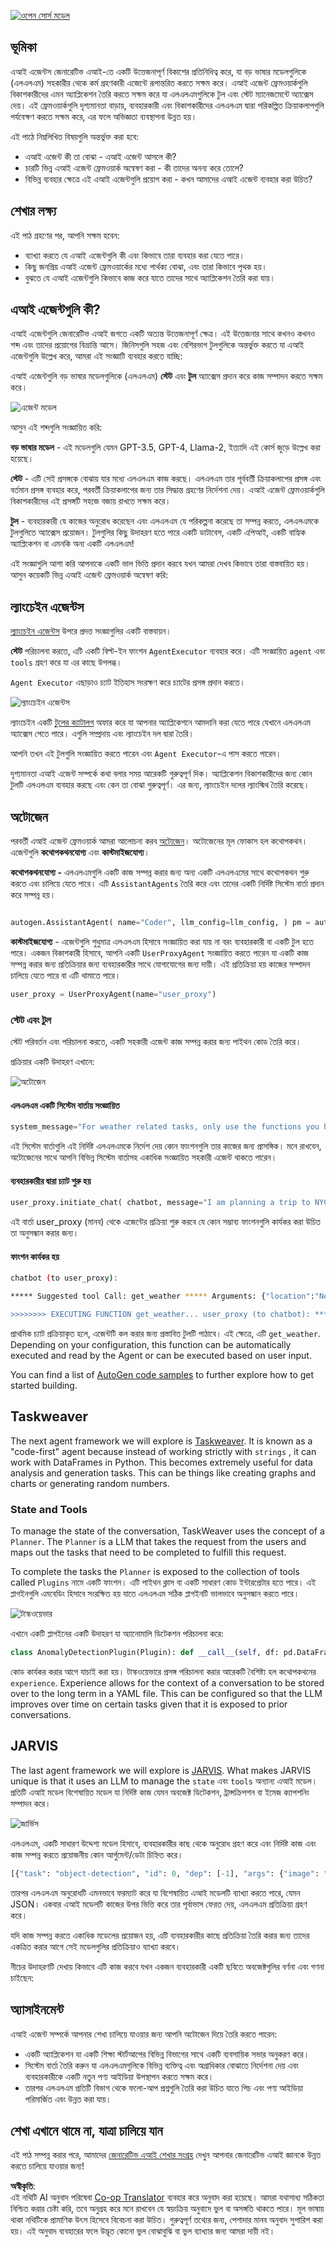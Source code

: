 <!--
CO_OP_TRANSLATOR_METADATA:
{
  "original_hash": "11f03c81f190d9cbafd0f977dcbede6c",
  "translation_date": "2025-05-20T07:17:54+00:00",
  "source_file": "17-ai-agents/README.md",
  "language_code": "bn"
}
-->
[![ওপেন সোর্স মডেল](../../../translated_images/17-lesson-banner.85938ffe06e157e1dfc9ae2fcf0de326892e71c463f62b397291ad54bd8e9602.bn.png)](https://aka.ms/gen-ai-lesson17-gh?WT.mc_id=academic-105485-koreyst)

## ভূমিকা

এআই এজেন্টস জেনারেটিভ এআই-তে একটি উত্তেজনাপূর্ণ বিকাশের প্রতিনিধিত্ব করে, যা বড় ভাষার মডেলগুলিকে (এলএলএম) সহকারীর থেকে কর্ম গ্রহণকারী এজেন্টে রূপান্তরিত করতে সক্ষম করে। এআই এজেন্ট ফ্রেমওয়ার্কগুলি বিকাশকারীদের এমন অ্যাপ্লিকেশন তৈরি করতে সক্ষম করে যা এলএলএমগুলিকে টুল এবং স্টেট ম্যানেজমেন্টে অ্যাক্সেস দেয়। এই ফ্রেমওয়ার্কগুলি দৃশ্যমানতা বাড়ায়, ব্যবহারকারী এবং বিকাশকারীদের এলএলএম দ্বারা পরিকল্পিত ক্রিয়াকলাপগুলি পর্যবেক্ষণ করতে সক্ষম করে, এর ফলে অভিজ্ঞতা ব্যবস্থাপনা উন্নত হয়।

এই পাঠে নিম্নলিখিত বিষয়গুলি অন্তর্ভুক্ত করা হবে:

- এআই এজেন্ট কী তা বোঝা - এআই এজেন্ট আসলে কী?
- চারটি ভিন্ন এআই এজেন্ট ফ্রেমওয়ার্ক অন্বেষণ করা - কী তাদের অনন্য করে তোলে?
- বিভিন্ন ব্যবহার ক্ষেত্রে এই এআই এজেন্টগুলি প্রয়োগ করা - কখন আমাদের এআই এজেন্ট ব্যবহার করা উচিত?

## শেখার লক্ষ্য

এই পাঠ গ্রহণের পর, আপনি সক্ষম হবেন:

- ব্যাখ্যা করতে যে এআই এজেন্টগুলি কী এবং কিভাবে তারা ব্যবহার করা যেতে পারে।
- কিছু জনপ্রিয় এআই এজেন্ট ফ্রেমওয়ার্কের মধ্যে পার্থক্য বোঝা, এবং তারা কিভাবে পৃথক হয়।
- বুঝতে যে এআই এজেন্টগুলি কিভাবে কাজ করে যাতে তাদের সাথে অ্যাপ্লিকেশন তৈরি করা যায়।

## এআই এজেন্টগুলি কী?

এআই এজেন্টগুলি জেনারেটিভ এআই জগতে একটি অত্যন্ত উত্তেজনাপূর্ণ ক্ষেত্র। এই উত্তেজনার সাথে কখনও কখনও শব্দ এবং তাদের প্রয়োগের বিভ্রান্তি আসে। জিনিসগুলি সহজ এবং বেশিরভাগ টুলগুলিকে অন্তর্ভুক্ত করতে যা এআই এজেন্টগুলি উল্লেখ করে, আমরা এই সংজ্ঞাটি ব্যবহার করতে যাচ্ছি:

এআই এজেন্টগুলি বড় ভাষার মডেলগুলিকে (এলএলএম) **স্টেট** এবং **টুল** অ্যাক্সেস প্রদান করে কাজ সম্পাদন করতে সক্ষম করে।

![এজেন্ট মডেল](../../../translated_images/what-agent.61a7315e4b722e06561f6c93e682a51357308b53884f00af289b5a81e3e65242.bn.png)

আসুন এই শব্দগুলি সংজ্ঞায়িত করি:

**বড় ভাষার মডেল** - এই মডেলগুলি যেমন GPT-3.5, GPT-4, Llama-2, ইত্যাদি এই কোর্স জুড়ে উল্লেখ করা হয়েছে।

**স্টেট** - এটি সেই প্রসঙ্গকে বোঝায় যার মধ্যে এলএলএম কাজ করছে। এলএলএম তার পূর্ববর্তী ক্রিয়াকলাপের প্রসঙ্গ এবং বর্তমান প্রসঙ্গ ব্যবহার করে, পরবর্তী ক্রিয়াকলাপের জন্য তার সিদ্ধান্ত গ্রহণের নির্দেশনা দেয়। এআই এজেন্ট ফ্রেমওয়ার্কগুলি বিকাশকারীদের এই প্রসঙ্গটি সহজে বজায় রাখতে সক্ষম করে।

**টুল** - ব্যবহারকারী যে কাজের অনুরোধ করেছেন এবং এলএলএম যে পরিকল্পনা করেছে তা সম্পন্ন করতে, এলএলএমকে টুলগুলিতে অ্যাক্সেস প্রয়োজন। টুলগুলির কিছু উদাহরণ হতে পারে একটি ডাটাবেস, একটি এপিআই, একটি বাহ্যিক অ্যাপ্লিকেশন বা এমনকি অন্য একটি এলএলএম!

এই সংজ্ঞাগুলি আশা করি আপনাকে একটি ভাল ভিত্তি প্রদান করবে যখন আমরা দেখব কিভাবে তারা বাস্তবায়িত হয়। আসুন কয়েকটি ভিন্ন এআই এজেন্ট ফ্রেমওয়ার্ক অন্বেষণ করি:

## ল্যাংচেইন এজেন্টস

[ল্যাংচেইন এজেন্টস](https://python.langchain.com/docs/how_to/#agents?WT.mc_id=academic-105485-koreyst) উপরে প্রদত্ত সংজ্ঞাগুলির একটি বাস্তবায়ন।

**স্টেট** পরিচালনা করতে, এটি একটি বিল্ট-ইন ফাংশন `AgentExecutor` ব্যবহার করে। এটি সংজ্ঞায়িত `agent` এবং `tools` গ্রহণ করে যা এর কাছে উপলব্ধ।

`Agent Executor` এছাড়াও চ্যাট ইতিহাস সংরক্ষণ করে চ্যাটের প্রসঙ্গ প্রদান করতে।

![ল্যাংচেইন এজেন্টস](../../../translated_images/langchain-agents.4709b559c14be8903a59abf4ebef43916a23fac43924b133a7552121ff5e6730.bn.png)

ল্যাংচেইন একটি [টুলের ক্যাটালগ](https://integrations.langchain.com/tools?WT.mc_id=academic-105485-koreyst) অফার করে যা আপনার অ্যাপ্লিকেশনে আমদানি করা যেতে পারে যেখানে এলএলএম অ্যাক্সেস পেতে পারে। এগুলি সম্প্রদায় এবং ল্যাংচেইন দল দ্বারা তৈরি।

আপনি তখন এই টুলগুলি সংজ্ঞায়িত করতে পারেন এবং `Agent Executor`-এ পাস করতে পারেন।

দৃশ্যমানতা এআই এজেন্ট সম্পর্কে কথা বলার সময় আরেকটি গুরুত্বপূর্ণ দিক। অ্যাপ্লিকেশন বিকাশকারীদের জন্য কোন টুলটি এলএলএম ব্যবহার করছে এবং কেন তা বোঝা গুরুত্বপূর্ণ। এর জন্য, ল্যাংচেইন দলের ল্যাংস্মিথ তৈরি করেছে।

## অটোজেন

পরবর্তী এআই এজেন্ট ফ্রেমওয়ার্ক আমরা আলোচনা করব [অটোজেন](https://microsoft.github.io/autogen/?WT.mc_id=academic-105485-koreyst)। অটোজেনের মূল ফোকাস হল কথোপকথন। এজেন্টগুলি **কথোপকথনযোগ্য** এবং **কাস্টমাইজযোগ্য**।

**কথোপকথনযোগ্য -** এলএলএমগুলি একটি কাজ সম্পন্ন করার জন্য অন্য একটি এলএলএমের সাথে কথোপকথন শুরু করতে এবং চালিয়ে যেতে পারে। এটি `AssistantAgents` তৈরি করে এবং তাদের একটি নির্দিষ্ট সিস্টেম বার্তা প্রদান করে সম্পন্ন হয়।

```python

autogen.AssistantAgent( name="Coder", llm_config=llm_config, ) pm = autogen.AssistantAgent( name="Product_manager", system_message="Creative in software product ideas.", llm_config=llm_config, )

```

**কাস্টমাইজযোগ্য** - এজেন্টগুলি শুধুমাত্র এলএলএম হিসাবে সংজ্ঞায়িত করা যায় না বরং ব্যবহারকারী বা একটি টুল হতে পারে। একজন বিকাশকারী হিসাবে, আপনি একটি `UserProxyAgent` সংজ্ঞায়িত করতে পারেন যা একটি কাজ সম্পন্ন করার জন্য প্রতিক্রিয়ার জন্য ব্যবহারকারীর সাথে যোগাযোগের জন্য দায়ী। এই প্রতিক্রিয়া হয় কাজের সম্পাদন চালিয়ে যেতে পারে বা এটি থামাতে পারে।

```python
user_proxy = UserProxyAgent(name="user_proxy")
```

### স্টেট এবং টুল

স্টেট পরিবর্তন এবং পরিচালনা করতে, একটি সহকারী এজেন্ট কাজ সম্পন্ন করার জন্য পাইথন কোড তৈরি করে।

প্রক্রিয়ার একটি উদাহরণ এখানে:

![অটোজেন](../../../translated_images/autogen.8ac57409019150ec5a17c6381a92863116b19acce02604b4bf5681225dee62eb.bn.png)

#### এলএলএম একটি সিস্টেম বার্তায় সংজ্ঞায়িত

```python
system_message="For weather related tasks, only use the functions you have been provided with. Reply TERMINATE when the task is done."
```

এই সিস্টেম বার্তাগুলি এই নির্দিষ্ট এলএলএমকে নির্দেশ দেয় কোন ফাংশনগুলি তার কাজের জন্য প্রাসঙ্গিক। মনে রাখবেন, অটোজেনের সাথে আপনি বিভিন্ন সিস্টেম বার্তাসহ একাধিক সংজ্ঞায়িত সহকারী এজেন্ট থাকতে পারেন।

#### ব্যবহারকারীর দ্বারা চ্যাট শুরু হয়

```python
user_proxy.initiate_chat( chatbot, message="I am planning a trip to NYC next week, can you help me pick out what to wear? ", )

```

এই বার্তা user_proxy (মানব) থেকে এজেন্টের প্রক্রিয়া শুরু করবে যে কোন সম্ভাব্য ফাংশনগুলি কার্যকর করা উচিত তা অনুসন্ধান করার জন্য।

#### ফাংশন কার্যকর হয়

```bash
chatbot (to user_proxy):

***** Suggested tool Call: get_weather ***** Arguments: {"location":"New York City, NY","time_periond:"7","temperature_unit":"Celsius"} ******************************************************** --------------------------------------------------------------------------------

>>>>>>>> EXECUTING FUNCTION get_weather... user_proxy (to chatbot): ***** Response from calling function "get_weather" ***** 112.22727272727272 EUR ****************************************************************

```

প্রাথমিক চ্যাট প্রক্রিয়াকৃত হলে, এজেন্টটি কল করার জন্য প্রস্তাবিত টুলটি পাঠাবে। এই ক্ষেত্রে, এটি `get_weather`. Depending on your configuration, this function can be automatically executed and read by the Agent or can be executed based on user input.

You can find a list of [AutoGen code samples](https://microsoft.github.io/autogen/docs/Examples/?WT.mc_id=academic-105485-koreyst) to further explore how to get started building.

## Taskweaver

The next agent framework we will explore is [Taskweaver](https://microsoft.github.io/TaskWeaver/?WT.mc_id=academic-105485-koreyst). It is known as a "code-first" agent because instead of working strictly with `strings` , it can work with DataFrames in Python. This becomes extremely useful for data analysis and generation tasks. This can be things like creating graphs and charts or generating random numbers.

### State and Tools

To manage the state of the conversation, TaskWeaver uses the concept of a `Planner`. The `Planner` is a LLM that takes the request from the users and maps out the tasks that need to be completed to fulfill this request.

To complete the tasks the `Planner` is exposed to the collection of tools called `Plugins` নামে একটি ফাংশন। এটি পাইথন ক্লাস বা একটি সাধারণ কোড ইন্টারপ্রেটার হতে পারে। এই প্লাগইনগুলি এমবেডিং হিসাবে সংরক্ষিত হয় যাতে এলএলএম সঠিক প্লাগইনটি ভালভাবে অনুসন্ধান করতে পারে।

![টাস্কওয়েভার](../../../translated_images/taskweaver.c0997002a3df51572f6cad019c41202b7c2110cbfcccc4af2e5d6a0ace4b4545.bn.png)

এখানে একটি প্লাগইনের একটি উদাহরণ যা অ্যানোমালি ডিটেকশন পরিচালনা করে:

```python
class AnomalyDetectionPlugin(Plugin): def __call__(self, df: pd.DataFrame, time_col_name: str, value_col_name: str):
```

কোড কার্যকর করার আগে যাচাই করা হয়। টাস্কওয়েভারে প্রসঙ্গ পরিচালনা করার আরেকটি বৈশিষ্ট্য হল কথোপকথনের `experience`. Experience allows for the context of a conversation to be stored over to the long term in a YAML file. This can be configured so that the LLM improves over time on certain tasks given that it is exposed to prior conversations.

## JARVIS

The last agent framework we will explore is [JARVIS](https://github.com/microsoft/JARVIS?tab=readme-ov-file?WT.mc_id=academic-105485-koreyst). What makes JARVIS unique is that it uses an LLM to manage the `state` এবং `tools` অন্যান্য এআই মডেল। প্রতিটি এআই মডেল বিশেষায়িত মডেল যা নির্দিষ্ট কাজ যেমন অবজেক্ট ডিটেকশন, ট্রান্সক্রিপশন বা ইমেজ ক্যাপশনিং সম্পাদন করে।

![জার্ভিস](../../../translated_images/jarvis.d41d7c4c81bf015bd7ced7f1108abdec56b312472aaf3f63b5b0e82a5f4fb395.bn.png)

এলএলএম, একটি সাধারণ উদ্দেশ্য মডেল হিসাবে, ব্যবহারকারীর কাছ থেকে অনুরোধ গ্রহণ করে এবং নির্দিষ্ট কাজ এবং কাজ সম্পন্ন করতে প্রয়োজনীয় কোন আর্গুমেন্ট/ডেটা চিহ্নিত করে।

```python
[{"task": "object-detection", "id": 0, "dep": [-1], "args": {"image": "e1.jpg" }}]
```

তারপর এলএলএম অনুরোধটি এমনভাবে ফরম্যাট করে যা বিশেষায়িত এআই মডেলটি ব্যাখ্যা করতে পারে, যেমন JSON। একবার এআই মডেলটি কাজের উপর ভিত্তি করে তার পূর্বাভাস ফেরত দেয়, এলএলএম প্রতিক্রিয়া গ্রহণ করে।

যদি কাজ সম্পন্ন করতে একাধিক মডেলের প্রয়োজন হয়, এটি ব্যবহারকারীর কাছে প্রতিক্রিয়া তৈরি করার জন্য তাদের একত্রিত করার আগে সেই মডেলগুলির প্রতিক্রিয়াও ব্যাখ্যা করবে।

নীচের উদাহরণটি দেখায় কিভাবে এটি কাজ করবে যখন একজন ব্যবহারকারী একটি ছবিতে অবজেক্টগুলির বর্ণনা এবং গণনা চাইছেন:

## অ্যাসাইনমেন্ট

এআই এজেন্ট সম্পর্কে আপনার শেখা চালিয়ে যাওয়ার জন্য আপনি অটোজেন দিয়ে তৈরি করতে পারেন:

- একটি অ্যাপ্লিকেশন যা একটি শিক্ষা স্টার্টআপের বিভিন্ন বিভাগের সাথে একটি ব্যবসায়িক সভার অনুকরণ করে।
- সিস্টেম বার্তা তৈরি করুন যা এলএলএমগুলিকে বিভিন্ন ব্যক্তিত্ব এবং অগ্রাধিকার বোঝাতে নির্দেশনা দেয় এবং ব্যবহারকারীকে একটি নতুন পণ্য আইডিয়া উপস্থাপন করতে সক্ষম করে।
- তারপর এলএলএম প্রতিটি বিভাগ থেকে ফলো-আপ প্রশ্নগুলি তৈরি করা উচিত যাতে পিচ এবং পণ্য আইডিয়া পরিমার্জিত এবং উন্নত করা যায়।

## শেখা এখানে থামে না, যাত্রা চালিয়ে যান

এই পাঠ সম্পন্ন করার পরে, আমাদের [জেনারেটিভ এআই শেখার সংগ্রহ](https://aka.ms/genai-collection?WT.mc_id=academic-105485-koreyst) দেখুন আপনার জেনারেটিভ এআই জ্ঞানকে উন্নত করতে চালিয়ে যাওয়ার জন্য!

**অস্বীকৃতি**:  
এই নথিটি AI অনুবাদ পরিষেবা [Co-op Translator](https://github.com/Azure/co-op-translator) ব্যবহার করে অনুবাদ করা হয়েছে। আমরা যথাসাধ্য সঠিকতা নিশ্চিত করার চেষ্টা করি, তবে অনুগ্রহ করে মনে রাখবেন যে স্বয়ংক্রিয় অনুবাদে ভুল বা অসঙ্গতি থাকতে পারে। মূল ভাষায় থাকা নথিটিকে প্রামাণিক উৎস হিসেবে বিবেচনা করা উচিত। গুরুত্বপূর্ণ তথ্যের জন্য, পেশাদার মানব অনুবাদ সুপারিশ করা হয়। এই অনুবাদ ব্যবহারের ফলে উদ্ভূত কোনো ভুল বোঝাবুঝি বা ভুল ব্যাখ্যার জন্য আমরা দায়ী নই।